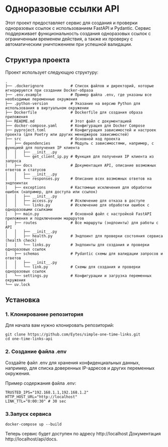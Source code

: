 # Одноразовые ссылки API

Этот проект предоставляет сервис для создания и проверки одноразовых ссылок с использованием FastAPI и Pydantic. Сервис поддерживает функциональность создания одноразовых ссылок с ограниченным временем действия, а также их проверку с автоматическим уничтожением при успешной валидации.

## Структура проекта

Проект использует следующую структуру:
```text
.
├── .dockerignore            # Список файлов и директорий, которые игнорируются при создании Docker-образа
├── .env.example             # Пример файла .env, где указаны все необходимые переменные окружения
├── .python-version          # Указание на версию Python для использования в виртуальном окружении
├── Dockerfile               # Dockerfile для создания образа приложения
├── README.md                # Этот файл с документацией
├── docker-compose.yaml      # Конфигурация для Docker Compose
├── pyproject.toml           # Конфигурация зависимостей и настроек проекта (для Poetry или других менеджеров зависимостей)
├── src                      # Основной код проекта
│   ├── dependencies         # Модуль с зависимостями, например, с функцией для получения IP клиента
│   │   ├── __init__.py
│   │   └── get_client_ip.py # Функция для получения IP клиента из запроса
│   ├── docs                 # Документация API, описание возможных ответов и статусов
│   │   ├── __init__.py
│   │   └── responses.py     # Описание всех возможных ответов на эндпоинтах
│   ├── exceptions           # Кастомные исключения для обработки ошибок (например, для доступа или ссылок)
│   │   ├── __init__.py
│   │   ├── access.py        # Исключение для отказа в доступе
│   │   └── links.py         # Исключение для обработки ошибок с одноразовыми ссылками
│   ├── main.py              # Основной файл с настройкой FastAPI приложения и подключением маршрутов
│   ├── routes               # Все маршруты (эндпоинты) для работы с API
│   │   ├── __init__.py
│   │   ├── health.py        # Эндпоинт для проверки состояния сервиса (health check)
│   │   └── links.py         # Эндпоинты для создания и проверки одноразовых ссылок
│   ├── schemas              # Pydantic схемы для валидации запросов и ответов
│   │   ├── __init__.py
│   │   └── link.py          # Схемы для создания и проверки одноразовых ссылок
│   └── settings.py          # Конфигурации и загрузка переменных окружения
└── uv.lock                  
```

## Установка

### 1. Клонирование репозитория

Для начала вам нужно клонировать репозиторий:

```shell
git clone https://github.com/Eytes/simple-one-time-links.git
cd one-time-links-api
```

### 2. Создание файла .env

Создайте файл .env для хранения конфиденциальных данных, например, для списка доверенных IP-адресов и других переменных окружения.

Пример содержания файла .env:

```shell
TRUSTED_IPS="192.168.1.1,192.168.1.2"
HTTP_HOST_URL="http://localhost"
LINK_TTL="0:00:30" # 30 sec
```

### 3.Запуск сервиса

```shell
docker-compose up --build
```

Теперь сервис будет доступен по адресу http://localhost
Документация http://localhost/api/docs.
